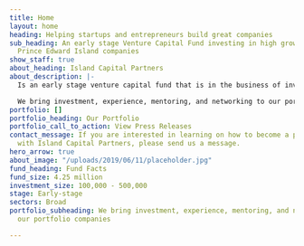 ```yaml
---
title: Home
layout: home
heading: Helping startups and entrepreneurs build great companies
sub_heading: An early stage Venture Capital Fund investing in high growth potential
  Prince Edward Island companies
show_staff: true
about_heading: Island Capital Partners
about_description: |-
  Is an early stage venture capital fund that is in the business of investing in high potential Prince Edward Island entrepreneurs and startups.

  We bring investment, experience, mentoring, and networking to our portfolio companies.
portfolio: []
portfolio_heading: Our Portfolio
portfolio_call_to_action: View Press Releases
contact_message: If you are interested in learning on how to become a portfolio company
  with Island Capital Partners, please send us a message.
hero_arrow: true
about_image: "/uploads/2019/06/11/placeholder.jpg"
fund_heading: Fund Facts
fund_size: 4.25 million
investment_size: 100,000 - 500,000
stage: Early-stage
sectors: Broad
portfolio_subheading: We bring investment, experience, mentoring, and networking to
  our portfolio companies

---
```

